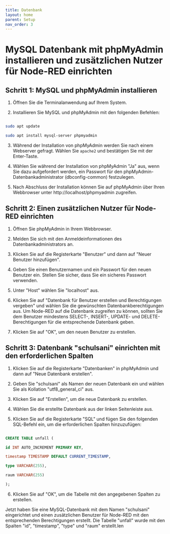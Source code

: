 ```yaml
---
title: Datenbank
layout: home
parent: Setup
nav_order: 3
---
```

# MySQL Datenbank mit phpMyAdmin installieren und zusätzlichen Nutzer für Node-RED einrichten

## Schritt 1: MySQL und phpMyAdmin installieren

1. Öffnen Sie die Terminalanwendung auf Ihrem System.

2. Installieren Sie MySQL und phpMyAdmin mit den folgenden Befehlen:

```bash

sudo apt update

sudo apt install mysql-server phpmyadmin

```

3. Während der Installation von phpMyAdmin werden Sie nach einem Webserver gefragt. Wählen Sie `apache2` und bestätigen Sie mit der Enter-Taste.

4. Wählen Sie während der Installation von phpMyAdmin "Ja" aus, wenn Sie dazu aufgefordert werden, ein Passwort für den phpMyAdmin-Datenbankadministrator (dbconfig-common) festzulegen.

5. Nach Abschluss der Installation können Sie auf phpMyAdmin über Ihren Webbrowser unter http://localhost/phpmyadmin zugreifen.

## Schritt 2: Einen zusätzlichen Nutzer für Node-RED einrichten

1. Öffnen Sie phpMyAdmin in Ihrem Webbrowser.

2. Melden Sie sich mit den Anmeldeinformationen des Datenbankadministrators an.

3. Klicken Sie auf die Registerkarte "Benutzer" und dann auf "Neuer Benutzer hinzufügen".

4. Geben Sie einen Benutzernamen und ein Passwort für den neuen Benutzer ein. Stellen Sie sicher, dass Sie ein sicheres Passwort verwenden.

5. Unter "Host" wählen Sie "localhost" aus.

6. Klicken Sie auf "Datenbank für Benutzer erstellen und Berechtigungen vergeben" und wählen Sie die gewünschten Datenbankberechtigungen aus. Um Node-RED auf die Datenbank zugreifen zu können, sollten Sie dem Benutzer mindestens SELECT-, INSERT-, UPDATE- und DELETE-Berechtigungen für die entsprechende Datenbank geben.

7. Klicken Sie auf "OK", um den neuen Benutzer zu erstellen.

## Schritt 3: Datenbank "schulsani" einrichten mit den erforderlichen Spalten

1. Klicken Sie auf die Registerkarte "Datenbanken" in phpMyAdmin und dann auf "Neue Datenbank erstellen".

2. Geben Sie "schulsani" als Namen der neuen Datenbank ein und wählen Sie als Kollation "utf8_general_ci" aus.

3. Klicken Sie auf "Erstellen", um die neue Datenbank zu erstellen.

4. Wählen Sie die erstellte Datenbank aus der linken Seitenleiste aus.

5. Klicken Sie auf die Registerkarte "SQL" und fügen Sie den folgenden SQL-Befehl ein, um die erforderlichen Spalten hinzuzufügen:

```sql

CREATE TABLE unfall (

id INT AUTO_INCREMENT PRIMARY KEY,

timestamp TIMESTAMP DEFAULT CURRENT_TIMESTAMP,

type VARCHAR(255),

raum VARCHAR(255)

);

```

6. Klicken Sie auf "OK", um die Tabelle mit den angegebenen Spalten zu erstellen.

Jetzt haben Sie eine MySQL-Datenbank mit dem Namen "schulsani" eingerichtet und einen zusätzlichen Benutzer für Node-RED mit den entsprechenden Berechtigungen erstellt. Die Tabelle "unfall" wurde mit den Spalten "id", "timestamp", "type" und "raum" erstellt.len

